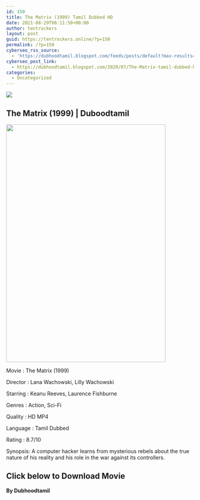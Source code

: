 ```yaml
---
id: 150
title: The Matrix (1999) Tamil Dubbed HD
date: 2021-08-29T06:11:58+00:00
author: tentrockers
layout: post
guid: https://tentrockers.online/?p=150
permalink: /?p=150
cyberseo_rss_source:
  - 'https://dubhoodtamil.blogspot.com/feeds/posts/default?max-results=150&start-index=151'
cyberseo_post_link:
  - https://dubhoodtamil.blogspot.com/2020/07/The-Matrix-tamil-dubbed-hd.html
categories:
  - Uncategorized
---
```

<div class="media_block">
  <img src="https://1.bp.blogspot.com/-D76NVzMynOA/XyQNXxd531I/AAAAAAAAB4Q/oYJqntooMaAUJ8eNnzqXonE6HFQJrx_cwCNcBGAsYHQ/s72-w428-h640-c/The-Matrix-Poster-MyPosterCollection.com-14.jpg" class="media_thumbnail" />
</div>

## <span>The Matrix (1999) | Duboodtamil</span>

<div class="separator">
  <a href="https://1.bp.blogspot.com/-D76NVzMynOA/XyQNXxd531I/AAAAAAAAB4Q/oYJqntooMaAUJ8eNnzqXonE6HFQJrx_cwCNcBGAsYHQ/s1500/The-Matrix-Poster-MyPosterCollection.com-14.jpg" imageanchor="1"><img loading="lazy" border="0" data-original-height="1500" data-original-width="1000" height="640" src="https://1.bp.blogspot.com/-D76NVzMynOA/XyQNXxd531I/AAAAAAAAB4Q/oYJqntooMaAUJ8eNnzqXonE6HFQJrx_cwCNcBGAsYHQ/w428-h640/The-Matrix-Poster-MyPosterCollection.com-14.jpg" width="428" /></a>
</div>

Movie	<span></span>:	<span></span>The Matrix (1999)

Director	<span></span>:	<span></span>Lana Wachowski, Lilly Wachowski

Starring	<span></span>:	<span></span>Keanu Reeves, Laurence Fishburne

Genres	<span></span>:	<span></span>Action, Sci-Fi

Quality	<span></span>:	<span></span>HD MP4

Language	<span></span>:	<span></span>Tamil Dubbed

Rating	<span></span>:	<span></span>8.7/10

Synopsis: A computer hacker learns from mysterious rebels about the true nature of his reality and his role in the war against its controllers.

## <span>Click below to Download Movie</span>

<span><b>By Dubhoodtamil</b></span>